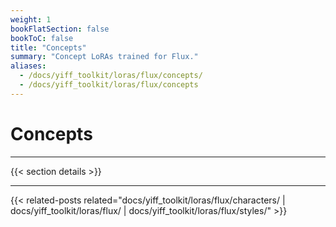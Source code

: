 ```yaml
---
weight: 1
bookFlatSection: false
bookToC: false
title: "Concepts"
summary: "Concept LoRAs trained for Flux."
aliases:
  - /docs/yiff_toolkit/loras/flux/concepts/
  - /docs/yiff_toolkit/loras/flux/concepts
---
```


<!--markdownlint-disable MD025 -->

# Concepts

---

{{< section details >}}

---

<!--
HUGO_SEARCH_EXCLUDE_START
-->
{{< related-posts related="docs/yiff_toolkit/loras/flux/characters/ | docs/yiff_toolkit/loras/flux/ | docs/yiff_toolkit/loras/flux/styles/" >}}
<!--
HUGO_SEARCH_EXCLUDE_END
-->
